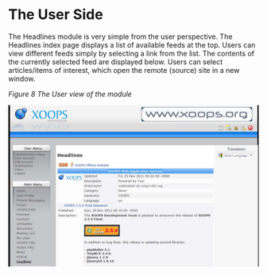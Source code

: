 # The User Side

The Headlines module is very simple from the user perspective. The Headlines index page displays a list of available feeds at the top. Users can view different feeds simply by selecting a link from the list. The contents of the currently selected feed are displayed below. Users can select articles/items of interest, which open the remote \(source\) site in a new window.

  
_Figure 8 The User view of the module_

![img\_9.jpg](.gitbook/assets/img_9.jpg)

